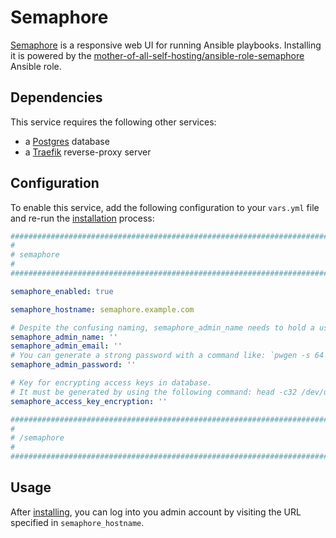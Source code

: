 # Semaphore

[Semaphore](https://www.ansible-semaphore.com/) is a responsive web UI for running Ansible playbooks. Installing it is powered by the [mother-of-all-self-hosting/ansible-role-semaphore](https://github.com/mother-of-all-self-hosting/ansible-role-semaphore) Ansible role.

## Dependencies

This service requires the following other services:

- a [Postgres](postgres.md) database
- a [Traefik](traefik.md) reverse-proxy server


## Configuration

To enable this service, add the following configuration to your `vars.yml` file and re-run the [installation](../installing.md) process:

```yaml
########################################################################
#                                                                      #
# semaphore                                                            #
#                                                                      #
########################################################################

semaphore_enabled: true

semaphore_hostname: semaphore.example.com

# Despite the confusing naming, semaphore_admin_name needs to hold a username, not a name!
semaphore_admin_name: ''
semaphore_admin_email: ''
# You can generate a strong password with a command like: `pwgen -s 64 1`
semaphore_admin_password: ''

# Key for encrypting access keys in database.
# It must be generated by using the following command: head -c32 /dev/urandom | base64
semaphore_access_key_encryption: ''

########################################################################
#                                                                      #
# /semaphore                                                           #
#                                                                      #
########################################################################
```


## Usage

After [installing](../installing.md), you can log into you admin account by visiting the URL specified in `semaphore_hostname`.
